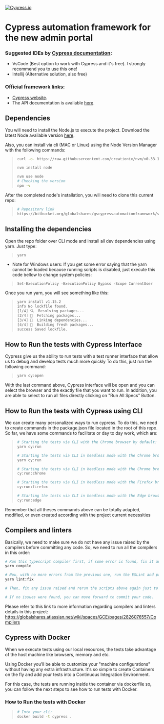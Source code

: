 [![Cypress.io](https://img.shields.io/badge/tested%20with-Cypress-04C38E.svg)](https://www.cypress.io/)

# Cypress automation framework for the new admin portal

### Suggested IDEs by [Cypress documentation](https://docs.cypress.io/guides/tooling/IDE-integration.html#Extensions-amp-Plugins):

- VsCode (Best option to work with Cypress and it's free). I strongly recommend you to use this one!
- Intellij (Alternative solution, also free)

### Official framework links:

- [Cypress website](https://www.cypress.io/).
- The API documentation is available [here](https://docs.cypress.io/api/api/table-of-contents.html).

## Dependencies

You will need to install the Node.js to execute the project.
Download the latest Node available version [here](https://nodejs.org/en/).

Also, you can install via cli (MAC or Linux) using the Node Version Manager with the following commands:

> ```bash
> curl -o- https://raw.githubusercontent.com/creationix/nvm/v0.33.1/install.sh | bash
>
> nvm install node
>
> nvm use node
> # Checking the version
> npm -v
> ```

After the completed node's installation, you will need to clone this current repo:

> ```bash
> # Repository link
> https://bitbucket.org/globalshares/gscypressautomationframework/src/master/
> ```

## Installing the dependencies

Open the repo folder over CLI mode and install all dev dependencies using yarn. Just type:

> ```bash
> yarn
> ```

- Note for Windows users: If you get some error saying that the yarn cannot be loaded because running scripts is disabled, just execute this code bellow to change system policies:

> `Set-ExecutionPolicy -ExecutionPolicy Bypass -Scope CurrentUser`

Once you run yarn, you will see something like this:

> ```bash
> yarn install v1.15.2
> info No lockfile found.
> [1/4] 🔍  Resolving packages...
> [2/4] 🚚  Fetching packages...
> [3/4] 🔗  Linking dependencies...
> [4/4] 🔨  Building fresh packages...
> success Saved lockfile.
> ```

## How to Run the tests with Cypress Interface

Cypress give us the ability to run tests with a test runner interface that allow us to debug and develop tests much more quickly
To do this, just run the following command:

> ```bash
> yarn cy:open
> ```

With the last command above, Cypress interface will be open and you can select the browser and the exactly file that you want to run. In addition, you are able to select to run all files directly clicking on "Run All Specs" Button.

## How to Run the tests with Cypress using CLI

We can create many personalized ways to run cypress. To do this, we need to create commands in the package.json file located in the root of this repo. So far, we have some commands to facilitate or day to day work, which are:

> ```bash
> # Starting the tests via CLI with the Chrome browser by default:
> yarn cy:run
>
> # Starting the tests via CLI in headless mode with the Chrome browser by default:
> yarn cy:run
>
> # Starting the tests via CLI in headless mode with the Chrome browser:
> cy:run:chrome
>
> # Starting the tests via CLI in headless mode with the Firefox browser:
> cy:run:firefox
>
> # Starting the tests via CLI in headless mode with the Edge browser:
> cy:run:edge
> ```

Remember that all theses commands above can be totally adapted, modified, or even created according with the project current necessities

## Compilers and linters

Basically, we need to make sure we do not have any issue raised by the compilers before committing any code. So, we need to run all the compilers in this order:

```bash
# Run this typescript compiler first, if some error is found, fix it and it run again:
yarn compile

# Now, with no more errors from the previous one, run the ESLint and prettier:
yarn lint:fix

# Then, fix any issue raised and rerun the scripts above again just to make you are okay.

# If no issues were found, you can move forward to commit your code.
```

Please refer to this link to more information regarding compilers and linters details in this project: https://globalshares.atlassian.net/wiki/spaces/GCE/pages/2826076557/Compilers

## Cypress with Docker

When we execute tests using our local resources, the tests take advantage of the host machine like browsers, memory and etc.

Using Docker you'll be able to customize your "machine configurations" without having any extra infrastructure. It's so simple to create Containers on the fly and add your tests into a Continuous Integration Environment.

For this case, the tests are running inside the container via dockerfile so, you can follow the next steps to see how to run tests with Docker.

### How to Run the tests with Docker

> ```bash
> # Into your cli:
> docker build -t cypress .
> ```
